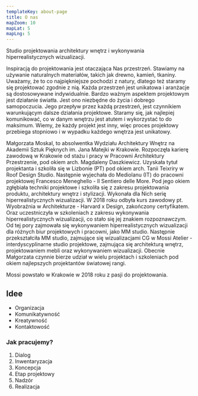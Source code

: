 ```yaml
---
templateKey: about-page
title: O nas
mapZoom: 10
mapLat: 5
mapLng: 5
---
```

Studio projektowania architektury wnętrz i wykonywania  hiperrealistycznych wizualizacji.

Inspiracją do projektowania jest otaczająca Nas przestrzeń. Stawiamy na używanie naturalnych materiałów, takich jak drewno, kamień, tkaniny. Uważamy, że to co najpiękniejsze pochodzi z natury, dlatego też staramy się projektować zgodnie z nią. Każda przestrzeń jest unikatowa i aranżacje są dostosowywane indywidualnie. Bardzo ważnym aspektem projektowym jest działanie światła. Jest ono niezbędne do życia i dobrego samopoczucia. Jego przepływ przez każdą przestrzeń, jest czynnikiem warunkującym dalsze działania projektowe. Staramy się, jak najlepiej komunikować, co w danym wnętrzu jest atutem i wykorzystać to do maksimum. Wiemy,  że każdy projekt jest inny, więc proces projektowy przebiega stopniowo i w wypadku każdego wnętrza jest unikatowy.

Małgorzata Moskal, to absolwentka Wydziału Architektury Wnętrz na Akademii Sztuk Pięknych im. Jana Matejki w Krakowie. Rozpoczęła karierę zawodową w Krakowie od stażu i pracy w Pracowni Architektury Przestrzenie, pod okiem arch. Magdaleny Daszkiewicz. Uzyskała tytuł projektanta i szkoliła się w Lizbonie (PT) pod okiem arch. Tanii Teixriry w Roof Design Studio. Następnie wyjechała do Mediolanu (IT) do pracowni projektowej Francesco Meneghello - Il Sentiero delle More. Pod jego okiem zgłębiała techniki projektowe i szkoliła się z zakresu projektowania produktu, architektury wnętrz i stylizacji. Wykonała dla Nich serię hiperrealistycznych wizualizacji. W 2018 roku odbyła kurs zawodowy pt. Wyobraźnia w Architekturze - Harvard x Design, zakończony certyfikatem. Oraz uczestniczyła w szkoleniach z zakresu wykonywania hiperrealistycznych wizualizacji, co stało się jej znakiem rozpoznawczym. Od tej pory zajmowała się wykonywaniem hiperrealistycznych wizualizacji dla różnych biur projektowych i pracowni, jako MM studio. Następnie przekształciła MM studio, zajmujące się wizualizacjami CG w Mossi Atelier - interdyscyplinarne studio projektowe, zajmująca się architekturą wnętrz, projektowaniem mebli oraz wykonywaniem wizualizacji.  Obecnie Małgorzata czynnie bierze udział w wielu projektach i szkoleniach pod okiem najlepszych projektantów  światowej rangi. 

Mossi powstało w Krakowie w 2018 roku z pasji do projektowania.

## Idee
* Organizacja
* Komunikatywność
* Kreatywność
* Kontaktowość

### Jak pracujemy?
1. Dialog
1. Inwentaryzacja
1. Koncepcja
1. Etap projektowy
1. Nadzór
1. Realizacja
